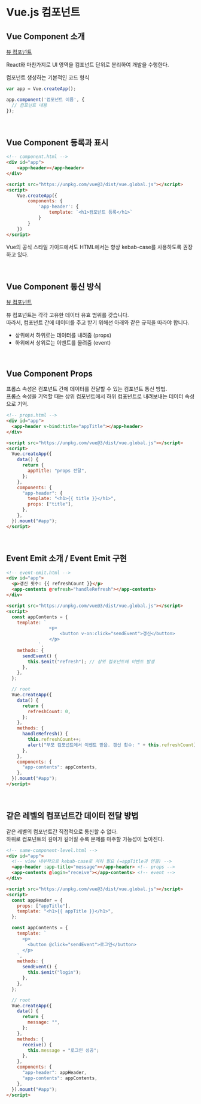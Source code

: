# Vue.js 컴포넌트

## Vue Component 소개

[뷰 컴포넌트](https://joshua1988.github.io/vue-camp/vue/components.html#%E1%84%8F%E1%85%A5%E1%86%B7%E1%84%91%E1%85%A9%E1%84%82%E1%85%A5%E1%86%AB%E1%84%90%E1%85%B3-%E1%84%89%E1%85%A2%E1%86%BC%E1%84%89%E1%85%A5%E1%86%BC-%E1%84%8F%E1%85%A9%E1%84%83%E1%85%B3-%E1%84%92%E1%85%A7%E1%86%BC%E1%84%89%E1%85%B5%E1%86%A8)

React와 마찬가지로 UI 영역을 컴포넌트 단위로 분리하여 개발을 수행한다.

컴포넌트 생성하는 기본적인 코드 형식

```javascript
var app = Vue.createApp();

app.component('컴포넌트 이름', {
  // 컴포넌트 내용
});
```

<br/>

## Vue Component 등록과 표시

```html
<!-- component.html -->
<div id="app">
    <app-header></app-header>
</div>

<script src="https://unpkg.com/vue@3/dist/vue.global.js"></script>
<script>
    Vue.createApp({
        components: {
            'app-header': {
                template: `<h1>컴포넌트 등록</h1>`
            }
        }
    })
</script>
```

Vue의 공식 스타일 가이드에서도 HTML에서는 항상 kebab-case를 사용하도록 권장하고 있다.

<br/>

## Vue Component 통신 방식

[뷰 컴포넌트](https://joshua1988.github.io/vue-camp/vue/components.html#%E1%84%8F%E1%85%A5%E1%86%B7%E1%84%91%E1%85%A9%E1%84%82%E1%85%A5%E1%86%AB%E1%84%90%E1%85%B3-%E1%84%89%E1%85%A2%E1%86%BC%E1%84%89%E1%85%A5%E1%86%BC-%E1%84%8F%E1%85%A9%E1%84%83%E1%85%B3-%E1%84%92%E1%85%A7%E1%86%BC%E1%84%89%E1%85%B5%E1%86%A8)

뷰 컴포넌트는 각각 고유한 데이터 유효 범위를 갖습니다.  
따라서, 컴포넌트 간에 데이터를 주고 받기 위해선 아래와 같은 규칙을 따라야 합니다.

- 상위에서 하위로는 데이터를 내려줌 (props)  
- 하위에서 상위로는 이벤트를 올려줌 (event)

<br/>

## Vue Component Props

프롭스 속성은 컴포넌트 간에 데이터를 전달할 수 있는 컴포넌트 통신 방법.  
프롭스 속성을 기억할 때는 상위 컴포넌트에서 하위 컴포넌트로 내려보내는 데이터 속성으로 기억.

```html
<!-- props.html -->
<div id="app">
  <app-header v-bind:title="appTitle"></app-header>
</div>

<script src="https://unpkg.com/vue@3/dist/vue.global.js"></script>
<script>
  Vue.createApp({
    data() {
      return {
        appTitle: "props 전달",
      };
    },
    components: {
      "app-header": {
        template: "<h1>{{ title }}</h1>",
        props: ["title"],
      },
    },
  }).mount("#app");
</script>
```

<br/>

## Event Emit 소개 / Event Emit 구현

```html
<!-- event-emit.html -->
<div id="app">
  <p>갱신 횟수: {{ refreshCount }}</p>
  <app-contents @refresh="handleRefresh"></app-contents>
</div>

<script src="https://unpkg.com/vue@3/dist/vue.global.js"></script>
<script>
  const appContents = {
    template: `
                <p>
                    <button v-on:click="sendEvent">갱신</button>
                </p>
            `,
    methods: {
      sendEvent() {
        this.$emit("refresh"); // 상위 컴포넌트에 이벤트 발생
      },
    },
  };

  // root
  Vue.createApp({
    data() {
      return {
        refreshCount: 0,
      };
    },
    methods: {
      handleRefresh() {
        this.refreshCount++;
        alert("부모 컴포넌트에서 이벤트 받음. 갱신 횟수: " + this.refreshCount);
      },
    },
    components: {
      "app-contents": appContents,
    },
  }).mount("#app");
</script>
```

<br/>

## 같은 레벨의 컴포넌트간 데이터 전달 방법

같은 레벨의 컴포넌트간 직접적으로 통신할 수 없다.  
하위로 컴포넌트의 깊이가 깊어질 수록 문제를 마주할 가능성이 높아진다.

```html
<!-- same-component-level.html -->
<div id="app">
  <!-- view 내부적으로 kebab-case로 처리 필요 (=appTitle과 연결) -->
  <app-header :app-title="message"></app-header> <!-- props -->
  <app-contents @login="receive"></app-contents> <!-- event -->
</div>

<script src="https://unpkg.com/vue@3/dist/vue.global.js"></script>
<script>
  const appHeader = {
    props: ["appTitle"],
    template: "<h1>{{ appTitle }}</h1>",
  };

  const appContents = {
    template: `
      <p>
        <button @click="sendEvent">로그인</button>
      </p>
    `,
    methods: {
      sendEvent() {
        this.$emit("login");
      },
    },
  };

  // root
  Vue.createApp({
    data() {
      return {
        message: "",
      };
    },
    methods: {
      receive() {
        this.message = "로그인 성공";
      },
    },
    components: {
      "app-header": appHeader,
      "app-contents": appContents,
    },
  }).mount("#app");
</script>
```

<br/>
